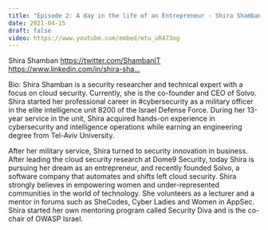 ```yaml
---
title: "Episode 2: A day in the life of an Entrepreneur - Shira Shamban | Creators for Change"
date: 2021-04-15
draft: false
video: https://www.youtube.com/embed/mtu_uR473og
---
```


Shira Shamban
https://twitter.com/ShambanIT​
https://www.linkedin.com/in/shira-sha...​

Bio:
Shira Shamban is a security researcher and technical expert with a focus on cloud security. Currently, she is the co-founder and CEO of Solvo. Shira started her professional career in #cybersecurity​ as a military officer in the elite intelligence unit 8200 of the Israel Defense Force. During her 13-year service in the unit, Shira acquired hands-on experience in cybersecurity and intelligence operations while earning an engineering degree from Tel-Aviv University.

After her military service, Shira turned to security innovation in business. After leading the cloud security research at Dome9 Security, today Shira is pursuing her dream as an entrepreneur, and recently founded Solvo, a software company that automates and shifts left cloud security. Shira strongly believes in empowering women and under-represented communities in the world of technology. She volunteers as a lecturer and a mentor in forums such as SheCodes, Cyber Ladies and Women in AppSec. Shira started her own mentoring program called Security Diva and is the co-chair of OWASP Israel.

</br>
